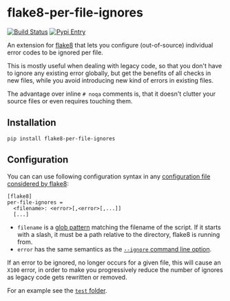 # flake8-per-file-ignores

[![Build Status][1]][2]
[![Pypi Entry][3]][4]

An extension for [flake8][5] that lets you configure (out-of-source) individual
error codes to be ignored per file.

This is mostly useful when dealing with legacy code, so that you don't have to
ignore any existing error globally, but get the benefits of all checks in new
files, while you avoid introducing new kind of errors in existing files.

The advantage over inline `# noqa` comments is, that it doesn't clutter your
source files or even requires touching them.

## Installation

    pip install flake8-per-file-ignores

## Configuration

You can can use following configuration syntax in any [configuration file
considered by flake8][6]:

    [flake8]
    per-file-ignores =
      <filename>: <error>[,<error>[,...]]
      [...]

* `filename` is a [glob pattern][7] matching the filename of the script.
  If it starts with a slash, it must be a path relative to the directory,
  flake8 is running from.
* `error` has the same semantics as the [`--ignore` command line option][8].

If an error to be ignored, no longer occurs for a given file, this will
cause an `X100` error, in order to make you progressively reduce the number
of ignores as legacy code gets rewritten or removed.

For an example see the [`test` folder][9].

[1]: https://travis-ci.org/snoack/flake8-per-file-ignores.svg?branch=master
[2]: https://travis-ci.org/snoack/flake8-per-file-ignores
[3]: https://badge.fury.io/py/flake8-per-file-ignores.svg
[4]: https://pypi.python.org/pypi/flake8-per-file-ignores
[5]: https://gitlab.com/pycqa/flake8
[6]: http://flake8.pycqa.org/en/latest/user/configuration.html#configuration-locations
[7]: https://en.wikipedia.org/wiki/Glob_(programming)
[8]: http://flake8.pycqa.org/en/latest/user/options.html#cmdoption-flake8-ignore
[9]: https://github.com/snoack/flake8-per-file-ignores/tree/master/test
